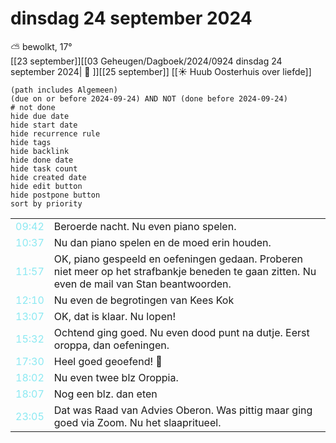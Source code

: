 # dinsdag 24 september 2024

⛅ bewolkt, 17°<br>[[23 september]][[03 Geheugen/Dagboek/2024/0924 dinsdag 24 september 2024| 📓 ]][[25 september]]
[[☀️ Huub Oosterhuis over liefde]]
```tasks
(path includes Algemeen)
(due on or before 2024-09-24) AND NOT (done before 2024-09-24)
# not done
hide due date
hide start date
hide recurrence rule
hide tags
hide backlink
hide done date
hide task count
hide created date
hide edit button
hide postpone button 
sort by priority 
```

|                           |                                                                                                                                               |
| ------------------------- | --------------------------------------------------------------------------------------------------------------------------------------------- |
| <font color=#8be9f2>09:42 | Beroerde nacht. Nu even piano spelen.                                                                                                         |
| <font color=#8be9f2>10:37 | Nu dan piano spelen en de moed erin houden.                                                                                                   |
| <font color=#8be9f2>11:57 | OK, piano gespeeld en oefeningen gedaan. Proberen niet meer op het strafbankje beneden te gaan zitten. Nu even de mail van Stan beantwoorden. |
| <font color=#8be9f2>12:10 |  Nu even de begrotingen van Kees Kok |
| <font color=#8be9f2>13:07 |  OK, dat is klaar. Nu lopen!  |
| <font color=#8be9f2>15:32 |  Ochtend ging goed. Nu even dood punt na dutje. Eerst oroppa, dan oefeningen. |
| <font color=#8be9f2>17:30 |  Heel goed geoefend! 👏 |
| <font color=#8be9f2>18:02 |  Nu even twee blz Oroppia. |
| <font color=#8be9f2>18:07 |  Nog een blz. dan eten |
| <font color=#8be9f2>23:05 |  Dat was Raad van Advies Oberon. Was pittig maar ging goed via Zoom. Nu het slaapritueel. |
